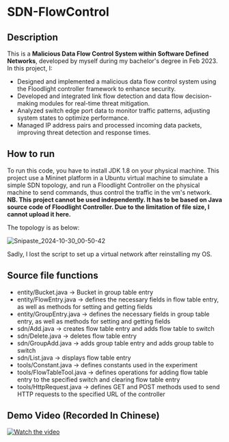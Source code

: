 # SDN-FlowControl
## Description
This is a **Malicious Data Flow Control System within Software Defined Networks**, developed by myself during my bachelor's degree in Feb 2023.
In this project, I:
- Designed and implemented a malicious data flow control system using the Floodlight controller framework to enhance security. 
- Developed and integrated link flow detection and data flow decision-making modules for real-time threat mitigation. 
- Analyzed switch edge port data to monitor traffic patterns, adjusting system states to optimize performance. 
- Managed IP address pairs and processed incoming data packets, improving threat detection and response times.
## How to run
To run this code, you have to install JDK 1.8 on your physical machine. This project use a Mininet platform in a Ubuntu virtual machine to simulate a simple SDN topology, and run a Floodlight Controller on the physical machine to send commands, thus control the traffic in the vm's network.
**NB. This project cannot be used independently. It has to be based on Java source code of Floodlight Controller. Due to the limitation of file size, I cannot upload it here.**

The topology is as below:

![Snipaste_2024-10-30_00-50-42](https://github.com/user-attachments/assets/776e7a10-e8f1-4de0-bdaa-92e7b35ce638)

Sadly, I lost the script to set up a virtual network after reinstalling my OS.
## Source file functions
- entity/Bucket.java -> Bucket in group table entry
- entity/FlowEntry.java -> defines the necessary fields in flow table entry, as well as methods for setting and getting fields
- entity/GroupEntry.java -> defines the necessary fields in group table entry, as well as methods for setting and getting fields
- sdn/Add.java -> creates flow table entry and adds flow table to switch
- sdn/Delete.java -> deletes flow table entry
- sdn/GroupAdd.java -> adds group table entry and adds group table to switch
- sdn/List.java -> displays flow table entry
- tools/Constant.java -> defines constants used in the experiment
- tools/FlowTableTool.java -> defines operations for adding flow table entry to the specified switch and clearing flow table entry
- tools/HttpRequest.java -> defines GET and POST methods used to send HTTP requests to the specified URL of the controller
## Demo Video (Recorded In Chinese)
[![Watch the video](https://img.youtube.com/vi/_5tFXJQIzi4/0.jpg)](https://vimeo.com/1024571265)
